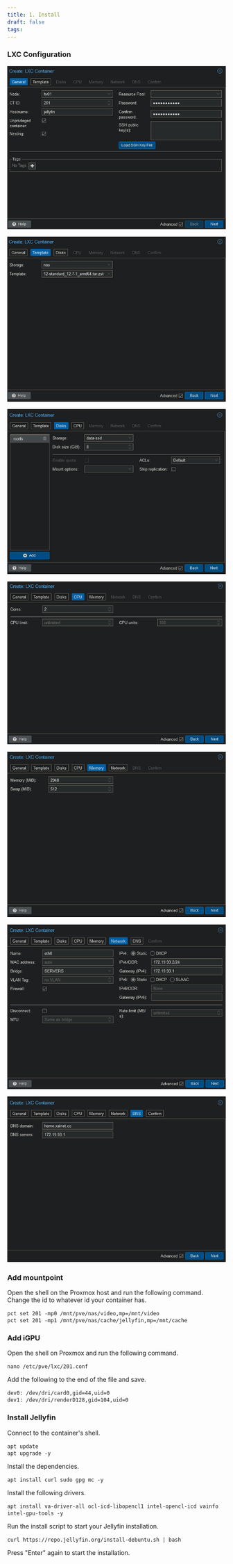 ```yaml
---
title: 1. Install
draft: false
tags:
---
```

 
### LXC Configuration

![](jellyfin_lxc_1.png)

![](jellyfin_lxc_2.png)

![](jellyfin_lxc_3.png)

![](jellyfin_lxc_4.png)

![](jellyfin_lxc_5.png)

![](jellyfin_lxc_6.png)

![](jellyfin_lxc_7.png)

### Add mountpoint

Open the shell on the Proxmox host and run the following command. Change the id to whatever id your container has.

```
pct set 201 -mp0 /mnt/pve/nas/video,mp=/mnt/video
pct set 201 -mp1 /mnt/pve/nas/cache/jellyfin,mp=/mnt/cache
```

### Add iGPU

Open the shell on Proxmox and run the following command.

```
nano /etc/pve/lxc/201.conf
```

Add the following to the end of the file and save.

```
dev0: /dev/dri/card0,gid=44,uid=0
dev1: /dev/dri/renderD128,gid=104,uid=0
```

### Install Jellyfin

Connect to the container's shell.

```
apt update
apt upgrade -y
```

Install the dependencies.

```
apt install curl sudo gpg mc -y
```

Install the following drivers.

```
apt install va-driver-all ocl-icd-libopencl1 intel-opencl-icd vainfo intel-gpu-tools -y
```

Run the install script to start your Jellyfin installation.

```
curl https://repo.jellyfin.org/install-debuntu.sh | bash
```

Press "Enter" again to start the installation.





